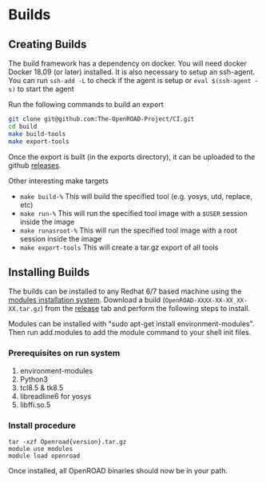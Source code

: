 # Builds

## Creating Builds
The build framework has a dependency on docker. You will need docker Docker 18.09 (or later) installed. It is also necessary to setup an ssh-agent. You can run `ssh-add -L` to check if the agent is setup or `eval $(ssh-agent -s)` to start the agent

Run the following commands to build an export
```bash
git clone git@github.com:The-OpenROAD-Project/CI.git
cd build
make build-tools
make export-tools
```

Once the export is built (in the exports directory), it can be uploaded to the github [releases](https://github.com/The-OpenROAD-Project/CI/releases).

Other interesting make targets

- `make build-%` This will build the specified tool (e.g. yosys, utd, replace, etc)
- `make run-%` This will run the specified tool image with a `$USER` session inside the image
- `make runasroot-%` This will run the specified tool image with a root session inside the image
- `make export-tools` This will create a tar.gz export of all tools

## Installing Builds
The builds can be installed to any Redhat 6/7 based machine using the [modules installation system](https://modules.readthedocs.io/en/latest/). Download a build (`OpenROAD-XXXX-XX-XX_XX-XX.tar.gz`) from the [release](https://github.com/The-OpenROAD-Project/alpha-release/releases) tab and perform the following steps to install.

Modules can be installed with "sudo apt-get install environment-modules".
Then run add.modules to add the module command to your shell init files.

### Prerequisites on run system
1. environment-modules
1. Python3
1. tcl8.5 & tk8.5
1. libreadline6 for yosys
1. libffi.so.5

### Install procedure
```
tar -xzf Openroad{version}.tar.gz
module use modules
module load openroad
```
Once installed, all OpenROAD binaries should now be in your path.
